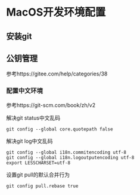 # MacOS开发环境配置


## 安装git

## 公钥管理

参考https://gitee.com/help/categories/38

### 配置中文环境

参考https://git-scm.com/book/zh/v2

解决git status中文乱码

```shell
git config --global core.quotepath false
```

解决git log中文乱码

```shell
git config --global i18n.commitencoding utf-8
git config --global i18n.logoutputencoding utf-8
export LESSCHARSET=utf-8
```

设置git pull的默认合并行为

```shell
git config pull.rebase true
```

